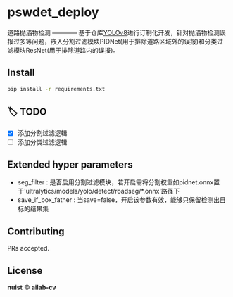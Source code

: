 # pswdet_deploy
道路抛洒物检测 ———— 基于仓库[YOLOv8](https://github.com/ultralytics/ultralytics)进行订制化开发，针对抛洒物检测误报过多等问题，嵌入分割过滤模块PIDNet(用于排除道路区域外的误报)和分类过滤模块ResNet(用于排除道路内的误报)。

## Install
```bash
pip install -r requirements.txt
```

## :label: TODO 
- [x] 添加分割过滤逻辑
- [ ] 添加分类过滤逻辑

## Extended hyper parameters
- seg_filter : 是否启用分割过滤模块，若开启需将分割权重如pidnet.onnx置于'ultralytics/models/yolo/detect/roadseg/*.onnx'路径下
- save_if_box_father : 当save=false，开启该参数有效，能够只保留检测出目标的结果集

## Contributing
PRs accepted.

## License
**nuist** © **ailab-cv**
